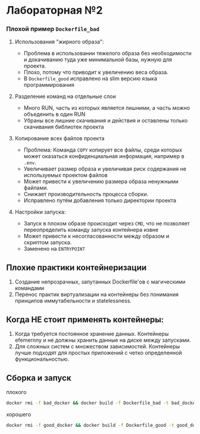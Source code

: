 
# Лабораторная №2

### Плохой пример `Dockerfile_bad`



1. Использования "жирного образа":
   - Проблема в использовании тяжелого образа без необходимости и докачиванию туда уже минимальной базы, нужную для проекта.
   - Плохо, потому что приводит к увеличению веса образа.
   - В `Dockerfile_good` исправлено на slim версию языка программирования

2. Разделение команд на отдельные слои
   * Много RUN, часть из которых является лишними, а часть можно объеденить в один RUN
   * Убраны все лишние скачивания и действия и оставлены только скачивания библиотек проекта

3. Копирование всех файлов проекта
   * Проблема: Команда `COPY` копирует все файлы, среди которых может оказаться конфиденциальная информация, например в `.env`.
   * Увеличивает размер образа и увеличивая риск содержания не используемых проектом файлов
   * Может привести к увеличению размера образа ненужными файлами.
   * Снижает производительность процесса сборки.
   * Исправлено путём добавления только директории проекта
4. Настройки запуска:
   * Запуск в плохом образе происходит через ```CMD```, что не позволяет переопределить команду запуска контейнера извне
   * Может привести к несогласованности между образом и скриптом запуска.
   * Заменено на ```ENTRYPOINT```

## Плохие практики контейнеризации
1. Создание непрозрачных, запутанных Dockerfile'ов с магическими командами
2. Перенос практик виртуализации на контейнеры без понимания принципов иммутабельности и statelessness.
## Когда НЕ стоит применять контейнеры:
1. Когда требуется постоянное хранение данных. Контейнеры efemernny и не должны хранить данные на диске между запусками.
2. Для сложных систем с множеством зависимостей. Контейнеры лучше подходят для простых приложений с четко определенной функциональностью.

## Сборка и запуск

плохого
```bash
docker rmi -f bad_docker && docker build -f Dockerfile_bad -t bad_docker . && docker run -it bad_docker
```
хорошего
```bash
docker rmi -f good_docker && docker build -f Dockerfile_good -t good_docker . && docker run -it bad_docker
```